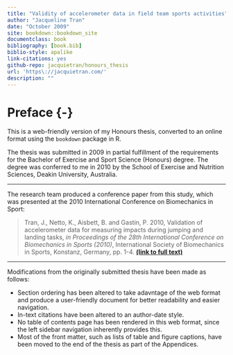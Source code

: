 ```yaml
--- 
title: "Validity of accelerometer data in field team sports activities"
author: "Jacqueline Tran"
date: "October 2009"
site: bookdown::bookdown_site
documentclass: book
bibliography: [book.bib]
biblio-style: apalike
link-citations: yes
github-repo: jacquietran/honours_thesis
url: 'https\://jacquietran.com/'
description: ""
---
```


# Preface {-}

This is a web-friendly version of my Honours thesis, converted to an online format using the `bookdown` package in R.

The thesis was submitted in 2009 in partial fulfillment of the requirements for the Bachelor of Exercise and Sport Science (Honours) degree. The degree was conferred to me in 2010 by the School of Exercise and Nutrition Sciences, Deakin University, Australia.

-----

The research team produced a conference paper from this study, which was presented at the 2010 International Conference on Biomechanics in Sport:

> Tran, J., Netto, K., Aisbett, B. and Gastin, P. 2010, Validation of accelerometer data for measuring impacts during jumping and landing tasks, *in Proceedings of the 28th International Conference on Biomechanics in Sports (2010)*, International Society of Biomechanics in Sports, Konstanz, Germany, pp. 1-4. [**(link to full text)**](http://dro.deakin.edu.au/view/DU:30032107)

-----

Modifications from the originally submitted thesis have been made as follows:

- Section ordering has been altered to take adavntage of the web format and produce a user-friendly document for better readability and easier navigation.
- In-text citations have been altered to an author-date style.
- No table of contents page has been rendered in this web format, since the left sidebar navigation inherently provides this.
- Most of the front matter, such as lists of table and figure captions, have been moved to the end of the thesis as part of the Appendices.
